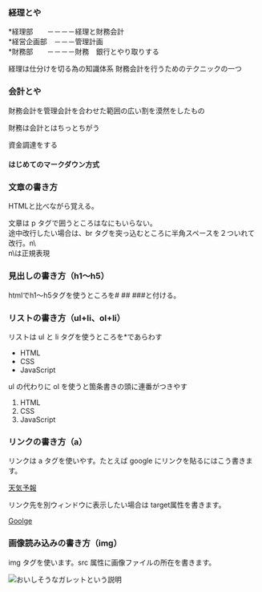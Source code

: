 ### 経理とや

*経理部　　－－－－経理と財務会計  
*経営企画部　－－－管理計画  
*財務部　　－－－－財務　銀行とやり取りする


経理は仕分けを切る為の知識体系
財務会計を行うためのテクニックの一つ

### 会計とや

財務会計を管理会計を合わせた範囲の広い割を漠然をしたもの

財務は会計とはちっとちがう

資金調達をする

#### はじめてのマークダウン方式

### 文章の書き方

HTMLと比べながら覚える。  

文章は p タグで囲うところはなにもいらない。  
途中改行したい場合は、br タグを突っ込むところに半角スペースを２ついれて改行。n\  
n\は正規表現  

### 見出しの書き方（h1～h5）

htmlでh1～h5タグを使うところを# ## ###と付ける。  


### リストの書き方（ul+li、ol+li）

リストは ul と li タグを使うところを*であらわす

* HTML
* CSS
* JavaScript

ul の代わりに ol を使うと箇条書きの頭に連番がつきやす

1. HTML
2. CSS
3. JavaScript

### リンクの書き方（a）

リンクは a タグを使いやす。たとえば google にリンクを貼るにはこう書きます。

[天気予報](http://www.jma.go.jp/jp/yoho/320.html)

リンク先を別ウィンドウに表示したい場合は target属性を書きます。

<a href="http://www.google.com" target="_blank">Goolge</a>

### 画像読み込みの書き方（img）

img タグを使います。src 属性に画像ファイルの所在を書きます。

![おいしそうなガレットという説明](http://img04.ti-da.net/usr/soraumiblue/%E7%94%9F%E3%83%8F%E3%83%A0%E3%81%A8%E3%83%AB%E3%83%83%E3%82%B3%E3%83%A9%E3%81%AE%E3%82%AC%E3%83%AC%E3%83%83%E3%83%882.jpg)



